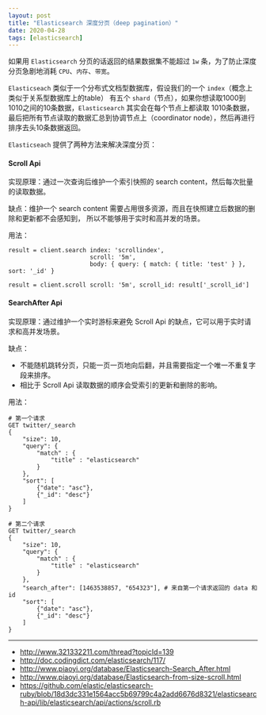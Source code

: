 ```yaml
---
layout: post
title: "Elasticsearch 深度分页（deep pagination）"
date: 2020-04-28
tags: [elasticsearch]
---
```


如果用 `Elasticsearch` 分页的话返回的结果数据集不能超过 `1w` 条，为了防止深度分页急剧地消耗
`CPU`、`内存`、`带宽`。

`Elasticseach` 类似于一个分布式文档型数据库，假设我们的一个 `index`（概念上类似于关系型数据库上的table）
有五个 `shard`（节点），如果你想读取1000到1010之间的10条数据，`Elasticsearch` 其实会在每个节点上都读取
1010条数据，最后把所有节点读取的数据汇总到协调节点上（coordinator node），然后再进行排序去头10条数据返回。

`Elasticseach` 提供了两种方法来解决深度分页：

#### Scroll Api

实现原理：通过一次查询后维护一个索引快照的 search content，然后每次批量的读取数据。

缺点：维护一个 search content 需要占用很多资源，而且在快照建立后数据的删除和更新都不会感知到，
所以不能够用于实时和高并发的场景。

用法：

```
result = client.search index: 'scrollindex',
                       scroll: '5m',
                       body: { query: { match: { title: 'test' } }, sort: '_id' }

result = client.scroll scroll: '5m', scroll_id: result['_scroll_id']
```

#### SearchAfter Api

实现原理：通过维护一个实时游标来避免 Scroll Api 的缺点，它可以用于实时请求和高并发场景。

缺点：
* 不能随机跳转分页，只能一页一页地向后翻，并且需要指定一个唯一不重复字段来排序。
* 相比于 Scroll Api 读取数据的顺序会受索引的更新和删除的影响。

用法：

```
# 第一个请求
GET twitter/_search
{
    "size": 10,
    "query": {
        "match" : {
            "title" : "elasticsearch"
        }
    },
    "sort": [
        {"date": "asc"},
        {"_id": "desc"}
    ]
}

# 第二个请求
GET twitter/_search
{
    "size": 10,
    "query": {
        "match" : {
            "title" : "elasticsearch"
        }
    },
    "search_after": [1463538857, "654323"], # 来自第一个请求返回的 data 和 id
    "sort": [
        {"date": "asc"},
        {"_id": "desc"}
    ]
}
```

---

* http://www.321332211.com/thread?topicId=139
* http://doc.codingdict.com/elasticsearch/117/
* http://www.piaoyi.org/database/Elasticsearch-Search_After.html
* http://www.piaoyi.org/database/Elasticsearch-from-size-scroll.html
* https://github.com/elastic/elasticsearch-ruby/blob/18d3dc331e1564acc5b69799c4a2add6676d8321/elasticsearch-api/lib/elasticsearch/api/actions/scroll.rb


